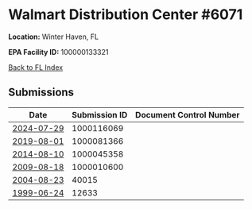 # Walmart Distribution Center #6071

**Location:** Winter Haven, FL

**EPA Facility ID:** 100000133321

[Back to FL Index](../../index.md)

## Submissions

| Date | Submission ID | Document Control Number |
|------|--------------|-------------------------|
| [2024-07-29](submissions/1000116069.md) | 1000116069 |  |
| [2019-08-01](submissions/1000081366.md) | 1000081366 |  |
| [2014-08-10](submissions/1000045358.md) | 1000045358 |  |
| [2009-08-18](submissions/1000010600.md) | 1000010600 |  |
| [2004-08-23](submissions/40015.md) | 40015 |  |
| [1999-06-24](submissions/12633.md) | 12633 |  |
